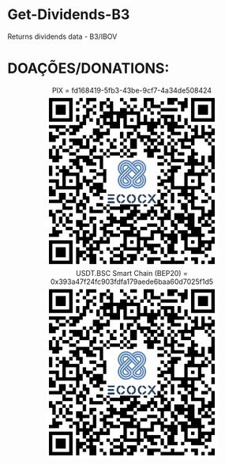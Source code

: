 # Get-Dividends-B3
Returns dividends data - B3/IBOV


# DOAÇÕES/DONATIONS:
<p align="center">
  PIX = fd168419-5fb3-43be-9cf7-4a34de508424<br>
  <img src="./pix.png" width="350" title="hover text"><br>
  USDT.BSC Smart Chain (BEP20) = 0x393a47f24fc903fdfa179aede6baa60d7025f1d5
  <img src="./pix.png" width="350" title="hover text">
</p>





